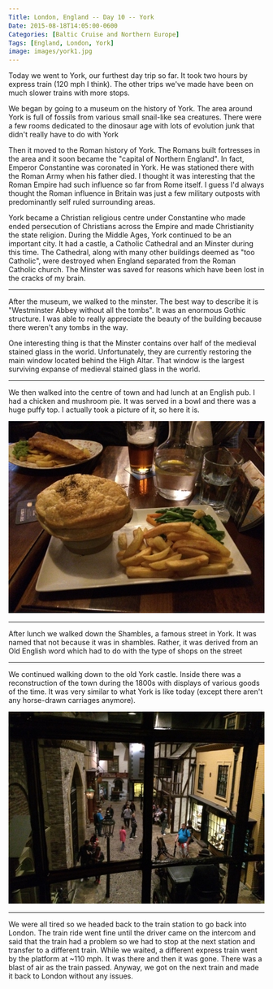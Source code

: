 ```yaml
---
Title: London, England -- Day 10 -- York
Date: 2015-08-18T14:05:00-0600
Categories: [Baltic Cruise and Northern Europe]
Tags: [England, London, York]
image: images/york1.jpg
---
```


Today we went to York, our furthest day trip so far. It took two hours by
express train (120 mph I think). The other trips we've made have been on much
slower trains with more stops.

We began by going to a museum on the history of York. The area around York is
full of fossils from various small snail-like sea creatures.  There were a few
rooms dedicated to the dinosaur age with lots of evolution junk that didn't
really have to do with York

Then it moved to the Roman history of York. The Romans built fortresses in the
area and it soon became the "capital of Northern England". In fact, Emperor
Constantine was coronated in York. He was stationed there with the Roman Army
when his father died. I thought it was interesting that the Roman Empire had
such influence so far from Rome itself. I guess I'd always thought the Roman
influence in Britain was just a few military outposts with predominantly self
ruled surrounding areas.

York became a Christian religious centre under Constantine who made ended
persecution of Christians across the Empire and made Christianity the state
religion. During the Middle Ages, York continued to be an important city. It had
a castle, a Catholic Cathedral and an Minster during this time. The Cathedral,
along with many other buildings deemed as "too Catholic", were destroyed when
England separated from the Roman Catholic church. The Minster was saved for
reasons which have been lost in the cracks of my brain.

------------------------------------------------------------------------

After the museum, we walked to the minster. The best way to describe it is
"Westminster Abbey without all the tombs". It was an enormous Gothic structure.
I was able to really appreciate the beauty of the building because there weren't
any tombs in the way.

One interesting thing is that the Minster contains over half of the medieval
stained glass in the world. Unfortunately, they are currently restoring the main
window located behind the High Altar. That window is the largest surviving
expanse of medieval stained glass in the world.

------------------------------------------------------------------------

We then walked into the centre of town and had lunch at an English pub.  I had a
chicken and mushroom pie. It was served in a bowl and there was a huge puffy
top. I actually took a picture of it, so here it is.

[![My chicken and mushroom pie.](./images/york1.jpg)](./images/york1.jpg)

------------------------------------------------------------------------

After lunch we walked down the Shambles, a famous street in York. It was named
that not because it was in shambles. Rather, it was derived from an Old English
word which had to do with the type of shops on the street

------------------------------------------------------------------------

We continued walking down to the old York castle. Inside there was a
reconstruction of the town during the 1800s with displays of various goods of
the time. It was very similar to what York is like today (except there aren't
any horse-drawn carriages anymore).

[![The reconstruction of a town street from the 1800s](./images/york2.jpg)](./images/york2.jpg)

------------------------------------------------------------------------

We were all tired so we headed back to the train station to go back into London.
The train ride went fine until the driver came on the intercom and said that the
train had a problem so we had to stop at the next station and transfer to a
different train. While we waited, a different express train went by the platform
at ~110 mph. It was there and then it was gone. There was a blast of air as the
train passed. Anyway, we got on the next train and made it back to London
without any issues.
